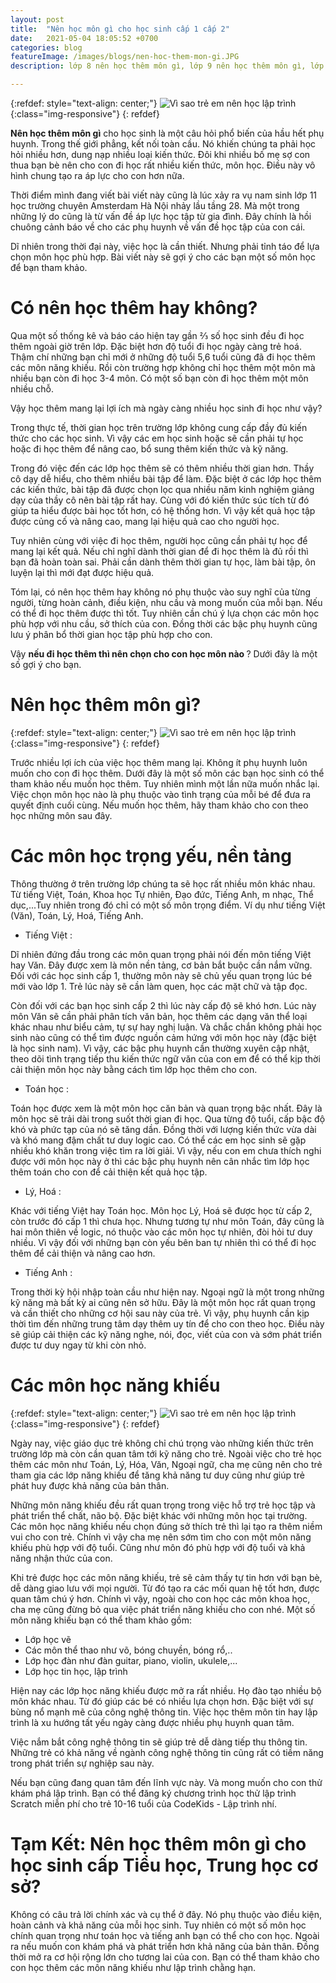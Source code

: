 ```yaml
---
layout: post
title:  "Nên học môn gì cho học sinh cấp 1 cấp 2"
date:   2021-05-04 18:05:52 +0700
categories: blog
featureImage: /images/blogs/nen-hoc-them-mon-gi.JPG
description: lớp 8 nên học thêm môn gì, lớp 9 nên học thêm môn gì, lớp 10 nên học thêm môn gì, lớp 6 nên học thêm môn gì, lớp 7 nên học thêm môn gì, nên học thêm gì, nên học thêm kỹ năng gì, nên học thêm cái gì, nên học thêm gì để phát triển bản thân

---
```



{:refdef: style="text-align: center;"}
![Vì sao trẻ em nên học lập trình  ](/images/blogs/nen-hoc-them-mon-gi.JPG){:class="img-responsive"}
{: refdef}

<b>Nên học thêm môn gì</b> cho học sinh là một câu hỏi phổ biến của hầu hết phụ huynh. Trong thế giới phẳng, kết nối toàn cầu. Nó khiến chúng ta phải học hỏi nhiều hơn, dung nạp nhiều loại kiến thức. Đôi khi nhiều bố mẹ sợ con thua bạn bè nên cho con đi học rất nhiều kiến thức, môn học. Điều này vô hình chung tạo ra áp lực cho con hơn nữa.

Thời điểm mình đang viết bài viết này cũng là lúc xảy ra vụ nam sinh lớp 11 học trường chuyên Amsterdam Hà Nội nhảy lầu tầng 28. Mà một trong những lý do cũng là từ vấn đề áp lực học tập từ gia đình. Đây chính là hồi chuông cảnh báo về cho các phụ huynh về vấn đề học tập của con cái.

Dĩ nhiên trong thời đại này, việc học là cần thiết. Nhưng phải tỉnh táo để lựa chọn môn học phù hợp. Bài viết này sẽ gợi ý cho các bạn một số môn học để bạn tham khảo.



# **Có nên học thêm hay không?**

Qua một số thống kê và báo cáo hiện tay gần ⅔ số học sinh đều đi học thêm ngoài giờ trên lớp. Đặc biệt hơn độ tuổi đi học ngày càng trẻ hoá. Thậm chí những bạn chỉ mới ở những độ tuổi 5,6 tuổi cũng đã đi học thêm các môn năng khiếu. Rồi còn trường hợp không chỉ học thêm một môn mà nhiều bạn còn đi học 3-4 môn. Có một số bạn còn đi học thêm một môn nhiều chỗ.

Vậy học thêm mang lại lợi ích mà ngày càng nhiều học sinh đi học như vậy?

Trong thực tế, thời gian học trên trường lớp không cung cấp đầy đủ kiến thức cho các học sinh. Vì vậy các em học sinh hoặc sẽ cần phải tự học hoặc đi học thêm để nâng cao, bổ sung thêm kiến thức và kỹ năng. 

Trong đó việc đến các lớp học thêm sẽ có thêm nhiều thời gian hơn. Thầy cô dạy dễ hiểu, cho thêm nhiều bài tập để làm. Đặc biệt ở các lớp học thêm các kiến thức, bài tập đã được chọn lọc qua nhiều năm kinh nghiệm giảng dạy của thầy cô nên bài tập rất hay. Cùng với đó kiến thức súc tích từ đó giúp ta hiểu được bài học tốt hơn, có hệ thống hơn. Vì vậy kết quả học tập được củng cố và nâng cao, mang lại hiệu quả cao cho người học.

Tuy nhiên cùng với việc đi học thêm, người học cũng cần phải tự học để mang lại kết quả. Nếu chỉ nghĩ dành thời gian để đi học thêm là đủ rồi thì bạn đã hoàn toàn sai. Phải cần dành thêm thời gian tự học, làm bài tập, ôn luyện lại thì mới đạt được hiệu quả.

Tóm lại, có nên học thêm hay không nó phụ thuộc vào suy nghĩ của từng người, từng hoàn cảnh, điều kiện, nhu cầu và mong muốn của mỗi bạn. Nếu có thể đi học thêm được thì tốt. Tuy nhiên cần chú ý lựa chọn các môn học phù hợp với nhu cầu, sở thích của con. Đồng thời các bậc phụ huynh cũng lưu ý phân bổ thời gian học tập phù hợp cho con.

Vậy <b>nếu đi học thêm thì nên chọn cho con học môn nào </b>? Dưới đây là một số gợi ý cho bạn.

# **Nên học thêm môn gì?**

{:refdef: style="text-align: center;"}
![Vì sao trẻ em nên học lập trình  ](/images/blogs/nen-cho-tre-hoc-them-mon-gi.JPG){:class="img-responsive"}
{: refdef}

Trước nhiều lợi ích của việc học thêm mang lại. Không ít phụ huynh luôn muốn cho con đi học thêm. Dưới đây là một số môn các bạn học sinh có thể tham khảo nếu muốn học thêm. Tuy nhiên mình một lần nữa muốn nhắc lại. Việc chọn môn học nào là phụ thuộc vào tình trạng của mỗi bé để đưa ra quyết định cuối cùng. Nếu muốn học thêm, hãy tham khảo cho con theo học những môn sau đây.

# **Các môn học trọng yếu, nền tảng**

Thông thường ở trên trường lớp chúng ta sẽ học rất nhiều môn khác nhau. Từ tiếng Việt, Toán, Khoa học Tự nhiên, Đạo đức, Tiếng Anh,  m nhạc, Thể dục,...Tuy nhiên trong đó chỉ có một số môn trọng điểm. Ví dụ như tiếng Việt (Văn), Toán, Lý, Hoá, Tiếng Anh.

- Tiếng Việt :

Dĩ nhiên đứng đầu trong các môn quan trọng phải nói đến môn tiếng Việt hay Văn. Đây được xem là môn nền tảng, cơ bản bắt buộc cần nắm vững. Đối với các học sinh cấp 1, thường môn này sẽ chủ yếu quan trọng lúc bé mới vào lớp 1. Trẻ lúc này sẽ cần làm quen, học các mặt chữ và tập đọc. 

Còn đối với các bạn học sinh cấp 2 thì lúc này cấp độ sẽ khó hơn. Lúc này môn Văn sẽ cần phải phân tích văn bản, học thêm các dạng văn thể loại khác nhau như biểu cảm, tự sự hay nghị luận. Và chắc chắn không phải học sinh nào cũng có thể tìm được nguồn cảm hứng với môn học này (đặc biệt là học sinh nam). Vì vậy, các bậc phụ huynh cần thường xuyên cập nhật, theo dõi tình trạng tiếp thu kiến thức ngữ văn của con em để có thể kịp thời cải thiện môn học này bằng cách tìm lớp học thêm cho con.

- Toán học :

Toán học được xem là một môn học căn bản và quan trọng bậc nhất. Đây là môn học sẽ trải dài trong suốt thời gian đi học. Qua từng độ tuổi, cấp bậc độ khó và phức tạp của nó sẽ tăng dần. Đồng thời với lượng kiến thức vừa dài và khó mang đậm chất tư duy logic cao. Có thể các em học sinh sẽ gặp nhiều khó khăn trong việc tìm ra lời giải. Vì vậy, nếu con em chưa thích nghi được với môn học này ở thì các bậc phụ huynh nên cân nhắc tìm lớp học thêm toán cho con để cải thiện kết quả học tập. 

- Lý, Hoá :

Khác với tiếng Việt hay Toán học. Môn học Lý, Hoá sẽ được học từ cấp 2, còn trước đó cấp 1 thì chưa học. Nhưng tương tự như môn Toán, đây cũng là hai môn thiên về logic, nó thuộc vào các môn học tự nhiên, đòi hỏi tư duy nhiều. Vì vậy đối với những bạn còn yếu bên ban tự nhiên thì có thể đi học thêm để cải thiện và nâng cao hơn.

- Tiếng Anh :

Trong thời kỳ hội nhập toàn cầu như hiện nay. Ngoại ngữ là một trong những kỹ năng mà bất kỳ ai cũng nên sở hữu. Đây là một môn học rất quan trọng và cần thiết cho những cơ hội sau này của trẻ. Vì vậy, phụ huynh cần kịp thời tìm đến những trung tâm dạy thêm uy tín để cho con theo học. Điều này sẽ giúp cải thiện các kỹ năng nghe, nói, đọc, viết của con và sớm phát triển được tư duy ngay từ khi còn nhỏ.

# **Các môn học năng khiếu**

{:refdef: style="text-align: center;"}
![Vì sao trẻ em nên học lập trình  ](/images/blogs/nen-hoc-them-mon-nang-khieu-nao.JPG){:class="img-responsive"}
{: refdef}

Ngày nay, việc giáo dục trẻ không chỉ chú trọng vào những kiến thức trên trường lớp mà còn cần quan tâm tới kỹ năng cho trẻ. Ngoài việc cho trẻ học thêm các môn như Toán, Lý, Hóa, Văn, Ngoại ngữ, cha mẹ cũng nên cho trẻ tham gia các lớp năng khiếu để tăng khả năng tư duy cũng như giúp trẻ phát huy được khả năng của bản thân.

Những môn năng khiếu đều rất quan trọng trong việc hỗ trợ trẻ học tập và phát triển thể chất, não bộ. Đặc biệt khác với những môn học tại trường. Các môn học năng khiếu nếu chọn đúng sở thích trẻ thì lại tạo ra thêm niềm vui cho con trẻ. Chính vì vậy cha mẹ nên sớm tìm cho con một môn năng khiếu phù hợp với độ tuổi. Cũng như môn đó phù hợp với độ tuổi và khả năng nhận thức của con.

Khi trẻ được học các môn năng khiếu, trẻ sẽ cảm thấy tự tin hơn với bạn bè, dễ dàng giao lưu với mọi người. Từ đó tạo ra các mối quan hệ tốt hơn, được quan tâm chú ý hơn.
Chính vì vậy, ngoài cho con học các môn khoa học, cha mẹ cũng đừng bỏ qua việc phát triển năng khiếu cho con nhé. Một số môn năng khiếu bạn có thể tham khảo gồm:
- Lớp học vẽ
- Các môn thể thao như võ, bóng chuyền, bóng rổ,..
- Lớp học đàn như đàn guitar, piano, violin, ukulele,...
- Lớp học tin học, lập trình 

Hiện nay các lớp học năng khiếu được mở ra rất nhiều. Họ đào tạo nhiều bộ môn khác nhau. Từ đó giúp các bé có nhiều lựa chọn hơn. Đặc biệt với sự bùng nổ mạnh mẽ của công nghệ thông tin. Việc học thêm môn tin hay lập trình là xu hướng tất yếu ngày càng được nhiều phụ huynh quan tâm. 

Việc nắm bắt công nghệ thông tin sẽ giúp trẻ dễ dàng tiếp thu thông tin. Những trẻ có khả năng về ngành công nghệ thông tin cũng rất có tiềm năng trong phát triển sự nghiệp sau này.

Nếu bạn cũng đang quan tâm đến lĩnh vực này. Và mong muốn cho con thử khám phá lập trình. Bạn có thể đăng ký chương trình học thử lập trình Scratch miễn phí cho trẻ 10-16 tuổi của CodeKids - Lập trình nhí.

# **Tạm Kết: Nên học thêm môn gì cho học sinh cấp Tiểu học, Trung học cơ sở?**

Không có câu trả lời chính xác và cụ thể ở đây. Nó phụ thuộc vào điều kiện, hoàn cảnh và khả năng của mỗi học sinh. Tuy nhiên có một số môn học chính quan trọng như toán học và tiếng anh bạn có thể cho con học. Ngoài ra nếu muốn con khám phá và phát triển hơn khả năng của bản thân. Đồng thời mở ra cơ hội rộng lớn cho tương lai của con. Bạn có thể tham khảo cho con học thêm các môn năng khiếu như lập trình chằng hạn.













